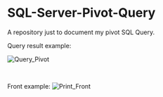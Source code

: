 # SQL-Server-Pivot-Query


A repository just to document my pivot SQL Query.


Query result example:

![Query_Pivot](https://github.com/slendervine/SQL-Server-Pivot-Query/assets/82987209/c9b41d5d-a75a-47c6-8f53-4450c8620dd0)

<br>


Front example:
![Print_Front](https://github.com/slendervine/SQL-Server-Pivot-Query/assets/82987209/6c7aa47d-c5c9-4477-b707-ba53626e9172)



